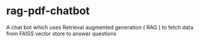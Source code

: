 # rag-pdf-chatbot
A chat bot which uses Retrieval augmented generation ( RAG ) to fetch data from FAISS vector store to answer questions
